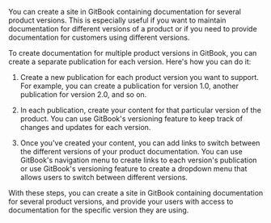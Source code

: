 You can create a site in GitBook containing documentation for several product versions. This is especially useful
if you want to maintain documentation for different versions of a product or if you need to provide documentation
for customers using different versions.

To create documentation for multiple product versions in GitBook, you can create a separate publication for each
version. Here's how you can do it:

1. Create a new publication for each product version you want to support. For example, you can create a publication
for version 1.0, another publication for version 2.0, and so on.

2. In each publication, create your content for that particular version of the product. You can use GitBook's
versioning feature to keep track of changes and updates for each version.

3. Once you've created your content, you can add links to switch between the different versions of your product
documentation. You can use GitBook's navigation menu to create links to each version's publication or use GitBook's
versioning feature to create a dropdown menu that allows users to switch between different versions.

With these steps, you can create a site in GitBook containing documentation for several product versions, and
provide your users with access to documentation for the specific version they are using.